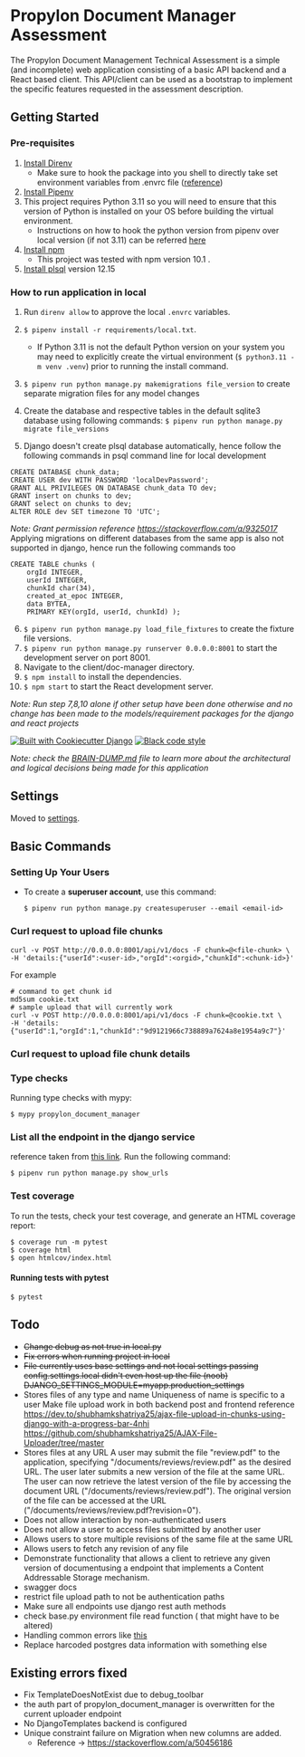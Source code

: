 # Propylon Document Manager Assessment

The Propylon Document Management Technical Assessment is a simple (and incomplete) web application consisting of a basic API backend and a React based client.  This API/client can be used as a bootstrap to implement the specific features requested in the assessment description. 

## Getting Started
### Pre-requisites
1. [Install Direnv](https://direnv.net/docs/installation.html)
   - Make sure to hook the package into you shell to directly take set environment variables from .envrc file ([reference](https://shivamarora.medium.com/a-guide-to-manage-your-environment-variables-in-a-better-way-using-direnv-2c1cd475c8e))
2. [Install Pipenv](https://pipenv.pypa.io/en/latest/installation/)
3. This project requires Python 3.11 so you will need to ensure that this version of Python is installed on your OS before building the virtual environment.
    - Instructions on how to hook the python version from pipenv over local version (if not 3.11) can be referred [here](https://stackoverflow.com/a/34156303)
4. [Install npm](https://nodejs.org/en/download/package-manager)
    - This project was tested with npm version 10.1 .
5. [Install plsql](https://www.postgresql.org/download/) version 12.15

### How to run application in local
1. Run `direnv allow` to approve the local `.envrc` variables.
2. `$ pipenv install -r requirements/local.txt`.  
   - If Python 3.11 is not the default Python version on your system you may need to explicitly create the virtual environment (`$ python3.11 -m venv .venv`) prior to running the install command. 
3. `$ pipenv run python manage.py makemigrations file_version` to create separate migration files for any model changes
4. Create the database and respective tables in the default sqlite3 database using following commands:
`$ pipenv run python manage.py migrate file_versions` 

5. Django doesn't create plsql database automatically, hence follow the following commands in psql command line for local development
```
CREATE DATABASE chunk_data;
CREATE USER dev WITH PASSWORD 'localDevPassword';
GRANT ALL PRIVILEGES ON DATABASE chunk_data TO dev;
GRANT insert on chunks to dev;
GRANT select on chunks to dev;
ALTER ROLE dev SET timezone TO 'UTC';
```
_Note: Grant permission reference https://stackoverflow.com/q/9325017_
Applying migrations on different databases from the same app is also not supported in django, hence run the following commands too
```
CREATE TABLE chunks ( 
    orgId INTEGER, 
    userId INTEGER, 
    chunkId char(34), 
    created_at_epoc INTEGER,
    data BYTEA,
    PRIMARY KEY(orgId, userId, chunkId) );
```
6. `$ pipenv run python manage.py load_file_fixtures` to create the fixture file versions.
7. `$ pipenv run python manage.py runserver 0.0.0.0:8001` to start the development server on port 8001.
8. Navigate to the client/doc-manager directory.
9. `$ npm install` to install the dependencies.
10. `$ npm start` to start the React development server.

_Note: Run step 7,8,10 alone if other setup have been done otherwise and no change has been made to the models/requirement packages for the django and react projects_


[![Built with Cookiecutter Django](https://img.shields.io/badge/built%20with-Cookiecutter%20Django-ff69b4.svg?logo=cookiecutter)](https://github.com/cookiecutter/cookiecutter-django/)
[![Black code style](https://img.shields.io/badge/code%20style-black-000000.svg)](https://github.com/ambv/black)


_Note: check the [BRAIN-DUMP.md](./BRAIN-DUMP.md) file to learn more about the architectural and logical decisions being made for this application_

## Settings

Moved to [settings](http://cookiecutter-django.readthedocs.io/en/latest/settings.html).

## Basic Commands

### Setting Up Your Users

- To create a **superuser account**, use this command:

      $ pipenv run python manage.py createsuperuser --email <email-id>

### Curl request to upload file chunks

```
curl -v POST http://0.0.0.0:8001/api/v1/docs -F chunk=@<file-chunk> \
-H 'details:{"userId":<user-id>,"orgId":<orgid>,"chunkId":<chunk-id>}' 
```

For example
```shell
# command to get chunk id
md5sum cookie.txt
# sample upload that will currently work
curl -v POST http://0.0.0.0:8001/api/v1/docs -F chunk=@cookie.txt \
-H 'details:{"userId":1,"orgId":1,"chunkId":"9d9121966c738889a7624a8e1954a9c7"}' 
```

### Curl request to upload file chunk details

### Type checks

Running type checks with mypy:

    $ mypy propylon_document_manager

### List all the endpoint in the django service
reference taken from [this link](https://stackoverflow.com/a/8844834). Run the following command: 

    $ pipenv run python manage.py show_urls

### Test coverage

To run the tests, check your test coverage, and generate an HTML coverage report:

    $ coverage run -m pytest
    $ coverage html
    $ open htmlcov/index.html

#### Running tests with pytest

    $ pytest
 
## Todo
- ~~Change debug as not true in local.py~~
- ~~Fix errors when running project in local~~
- ~~File currently uses base settings and not local settings passing config.settings.local didn't even host up the file (noob) DJANGO_SETTINGS_MODULE=myapp.production_settings~~
- Stores files of any type and name Uniqueness of name is specific to a user 
Make file upload work in both backend post and frontend
reference https://dev.to/shubhamkshatriya25/ajax-file-upload-in-chunks-using-django-with-a-progress-bar-4nhi
https://github.com/shubhamkshatriya25/AJAX-File-Uploader/tree/master
- Stores files at any URL
A user may submit the file "review.pdf" to the application, specifying "/documents/reviews/review.pdf" as the desired URL. The user later submits a new version of the file at the same URL.
The user can now retrieve the latest version of the file by accessing the document URL ("/documents/reviews/review.pdf"). The original version of the file can be accessed at the URL ("/documents/reviews/review.pdf?revision=0").
- Does not allow interaction by non-authenticated users
- Does not allow a user to access files submitted by another user
- Allows users to store multiple revisions of the same file at the same URL
- Allows users to fetch any revision of any file
- Demonstrate functionality that allows a client to retrieve any given version of documentusing a endpoint that implements a Content Addressable Storage mechanism.
- swagger docs
- restrict file upload path to not be authentication paths
- Make sure all endpoints use django rest auth methods
- check base.py environment file read function ( that might have to be altered)
- Handling common errors like [this](https://stackoverflow.com/questions/73097147/following-error-raised-templatedoesnotexisttemplate-name-chain-chain-django)
- Replace harcoded postgres data information with something else

## Existing errors fixed
- Fix TemplateDoesNotExist due to debug_toolbar
- the auth part of propylon_document_manager is overwritten for the current uploader endpoint
- No DjangoTemplates backend is configured
- Unique constraint failure on Migration when new columns are added. 
    - Reference -> https://stackoverflow.com/a/50456186


